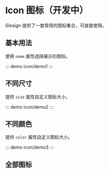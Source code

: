# Icon 图标（开发中）

iDesign 提供了一套常用的图标集合，可直接使用。

## 基本用法

使用 `name` 属性选择展示的图标。

::: demo
icon/demo1
:::

## 不同尺寸

提供 `size` 属性自定义图标大小。

::: demo
icon/demo2
:::

## 不同颜色

提供 `color` 属性自定义图标大小。

::: demo
icon/demo3
:::

## 全部图标
